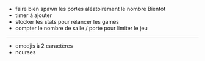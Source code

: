 - faire bien spawn les portes aléatoirement le nombre Bientôt
- timer à ajouter
- stocker les stats pour relancer les games
- compter le nombre de salle / porte pour limiter le jeu
-------------------------------------------------------------------
- emodjis à 2 caractères
- ncurses
